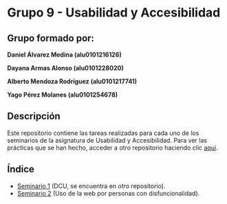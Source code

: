 # Grupo 9 - Usabilidad y Accesibilidad

## Grupo formado por:

**Daniel Álvarez Medina (alu0101216126)**

**Dayana Armas Alonso (alu0101228020)**

**Alberto Mendoza Rodríguez (alu0101217741)**

**Yago Pérez Molanes (alu0101254678)**

## Descripción

Este repositorio contiene las tareas realizadas para cada uno de los seminarios de la asignatura de Usabilidad y Accesibilidad. Para ver las prácticas que se han hecho, acceder a otro repositorio haciendo clic [aquí](https://github.com/alu0101217741/UyA-Practicas.git).

## Índice

* [Seminario 1](https://github.com/alu0101254678/uya-2021-SeminarioDCU.git) (DCU, se encuentra en otro repositorio).
* [Seminario 2](Seminario_2/) (Uso de la web por personas con disfuncionalidad).
